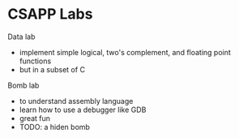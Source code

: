 # CSAPP Labs
Data lab
- implement simple logical, two's complement, and floating point functions
- but in a subset of C

Bomb lab
- to understand assembly language
- learn how to use a debugger like GDB
- great fun
- TODO: a hiden bomb